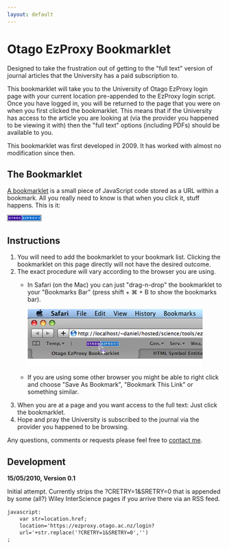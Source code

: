 ```yaml
---
layout: default
---
```


# Otago EzProxy Bookmarklet

Designed to take the frustration out of getting to the "full text" version of journal articles that the University has a paid subscription to.

This bookmarklet will take you to the University of Otago EzProxy login page with your current location pre-appended to the EzProxy login script. Once you have logged in, you will be returned to the page that you were on when you first clicked the bookmarklet. This means that if the University has access to the article you are looking at (via the provider you happened to be viewing it with) then the "full text" options (including PDFs) should be available to you.

This bookmarklet was first developed in 2009. It has worked with almost no modification since then.

## The Bookmarklet

[A bookmarklet](http://www.google.co.nz/search?q=define:Bookmarklet) is a small piece of JavaScript code stored as a URL within a bookmark. All you really need to know is that when you click it, stuff happens. This is it:

<a href="javascript:var%20str=location.href;location='https://ezproxy.otago.ac.nz/login?url='+str.replace('?CRETRY=1&SRETRY=0','');"><img src="./otago_ezproxy.png" alt="Otago EzProxy" /></a>

## Instructions

1.  You will need to add the bookmarklet to your bookmark list. Clicking
    the bookmarklet on this page directly will not have the desired
    outcome.
2.  The exact procedure will vary according to the browser you are
    using.
    -   In Safari (on the Mac) you can just "drag-n-drop" the
        bookmarklet to your "Bookmarks Bar" (press shift + ⌘ + B to show
        the bookmarks bar).

        ![Draging-and-droping in Safari](./safari_howto.png)

    -   If you are using some other browser you might be able to right
        click and choose "Save As Bookmark", "Bookmark This Link" or
        something similar.
3.  When you are at a page and you want access to the full text: Just
    click the bookmarklet.
4.  Hope and pray the University is subscribed to the journal via the
    provider you happened to be browsing.

Any questions, comments or requests please feel free to [contact
me](/contact).

## Development

**15/05/2010, Version 0.1**

Initial attempt. Currently strips the ?CRETRY=1&SRETRY=0 that is
appended by some (all?) Wiley InterScience pages if you arrive there via
an RSS feed.

    javascript:
        var str=location.href;
        location='https://ezproxy.otago.ac.nz/login?
        url='+str.replace('?CRETRY=1&SRETRY=0','')
    ;
